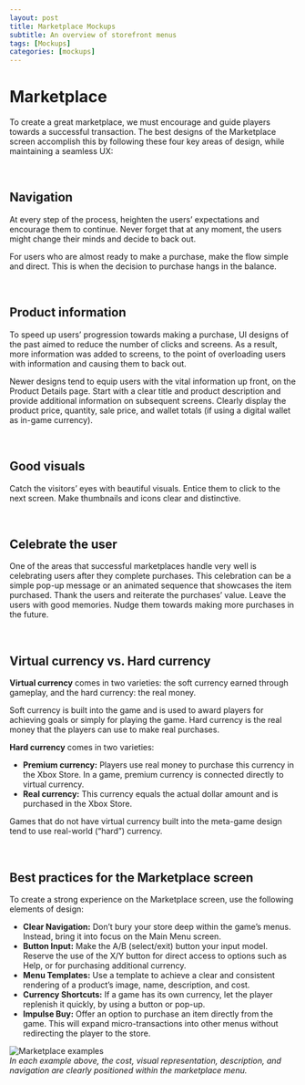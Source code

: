 ```yaml
---
layout: post
title: Marketplace Mockups
subtitle: An overview of storefront menus 
tags: [Mockups]
categories: [mockups]
---
```


# Marketplace

To create a great marketplace, we must encourage and guide players towards a successful transaction. The best designs of the Marketplace screen accomplish this by following these four key areas of design, while maintaining a seamless UX:

<br>

## Navigation

At every step of the process, heighten the users’ expectations and encourage them to continue. Never forget that at any moment, the users might change their minds and decide to back out.

For users who are almost ready to make a purchase, make the flow simple and direct. This is when the decision to purchase hangs in the balance.

<br>

## Product information

To speed up users’ progression towards making a purchase, UI designs of the past aimed to reduce the number of clicks and screens. As a result, more information was added to screens, to the point of overloading users with information and causing them to back out. 

Newer designs tend to equip users with the vital information up front, on the Product Details page. Start with a clear title and product description and provide additional information on subsequent screens. Clearly display the product price, quantity, sale price, and wallet totals (if using a digital wallet as in-game currency).

<br>

## Good visuals

Catch the visitors’ eyes with beautiful visuals. Entice them to click to the next screen. Make thumbnails and icons clear and distinctive.

<br>

## Celebrate the user

One of the areas that successful marketplaces handle very well is celebrating users after they complete purchases. This celebration can be a simple pop-up message or an animated sequence that showcases the item purchased. Thank the users and reiterate the purchases’ value. Leave the users with good memories. Nudge them towards making more purchases in the future.

<br>

## Virtual currency vs. Hard currency

**Virtual currency** comes in two varieties: the soft currency earned through gameplay, and the hard currency: the real money. 

Soft currency is built into the game and is used to award players for achieving goals or simply for playing the game. Hard currency is the real money that the players can use to make real purchases. 

**Hard currency** comes in two varieties:

- **Premium currency:** Players use real money to purchase this currency in the Xbox Store. In a game, premium currency is connected directly to virtual currency.
- **Real currency:** This currency equals the actual dollar amount and is purchased in the Xbox Store.

Games that do not have virtual currency built into the meta-game design tend to use real-world (“hard”) currency.

<br>

## Best practices for the Marketplace screen

To create a strong experience on the Marketplace screen, use the following elements of design:

- **Clear Navigation:** Don’t bury your store deep within the game’s menus. Instead, bring it into focus on the Main Menu screen.
- **Button Input:** Make the A/B (select/exit) button your input model. Reserve the use of the X/Y button for direct access to options such as Help, or for purchasing additional currency.
- **Menu Templates:** Use a template to achieve a clear and consistent rendering of a product’s image, name, description, and cost.
- **Currency Shortcuts:** If a game has its own currency, let the player replenish it quickly, by using a button or pop-up.
- **Impulse Buy:** Offer an option to purchase an item directly from the game. This will expand micro-transactions into other menus without redirecting the player to the store. 

![Marketplace examples](/privatebebo/img/Examples_Marketplace.gif)  
_In each example above, the cost, visual representation, description, and navigation are clearly positioned within the marketplace menu._

<br>
